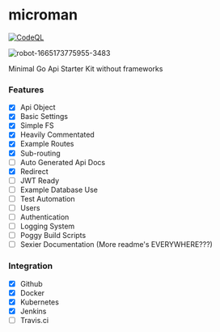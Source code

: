 # microman

[![CodeQL](https://github.com/Byte-Cats/microman/actions/workflows/codeql.yml/badge.svg)](https://github.com/Byte-Cats/microman/actions/workflows/codeql.yml)

![robot-1665173775955-3483](https://user-images.githubusercontent.com/55233091/194646103-6c33ee05-913c-4dba-9ee6-257ff4383d9b.jpg)

Minimal Go Api Starter Kit without frameworks

### Features
- [x] Api Object
- [x] Basic Settings
- [x] Simple FS
- [x] Heavily Commentated
- [x] Example Routes
- [x] Sub-routing
- [ ] Auto Generated Api Docs
- [x] Redirect
- [ ] JWT Ready
- [ ] Example Database Use
- [ ] Test Automation
- [ ] Users
- [ ] Authentication
- [ ] Logging System
- [ ] Poggy Build Scripts
- [ ] Sexier Documentation (More readme's EVERYWHERE???)

### Integration
- [x] Github
- [x] Docker
- [x] Kubernetes
- [x] Jenkins
- [ ] Travis.ci
